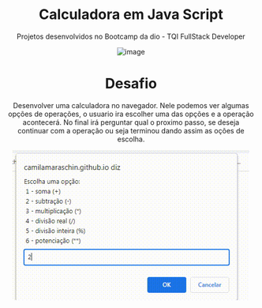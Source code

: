 <div align="center">
  
# Calculadora em Java Script

Projetos desenvolvidos no Bootcamp da dio - TQI FullStack Developer
  
  ![image](https://user-images.githubusercontent.com/105385268/173429483-b81a576f-e17a-4401-b3df-4e2d202d1e4b.png)
  
# Desafio
 
  Desenvolver uma calculadora no navegador. Nele podemos ver algumas opções de operações, o usuario ira escolher uma das opções e a operação acontecerá.
  No final irá perguntar qual o proximo passo, se deseja continuar com a operação ou seja terminou dando assim as oções de escolha.
  
  ![calculador](https://github.com/camilamaraschin/calculadora-js/blob/main/calculadora.gif)
  

